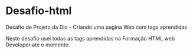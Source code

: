 # Desafio-html
 Desafio de Projeto da Dio - Criando uma pagina Web com tags aprendidas
 
 Neste desafio usei todas as tags aprendidas na Formação HTML web Developer até o momento.
